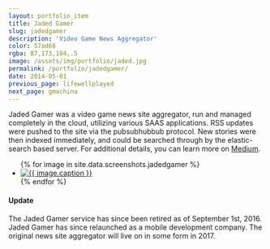 ```yaml
---
layout: portfolio_item
title: Jaded Gamer
slug: jadedgamer
description: 'Video Game News Aggregator'
color: 57ad68
rgba: 87,173,104,.5
image: /assets/img/portfolio/jaded.jpg
permalink: /portfolio/jadedgamer/
date: 2014-05-01
previous_page: lifewellplayed
next_page: gmachina
---
```


Jaded Gamer was a video game news site aggregator, run and managed completely in the cloud, utilizing various SAAS applications. RSS updates were pushed to the site via the pubsubhubbub protocol. New stories were then indexed immediately, and could be searched through by the elastic-search based server. For additional details, you can learn more on [Medium](https://medium.com/@underlost/building-jaded-gamer-e08c6532b56d#.ew1sszjq9).


<ul class="list-inline clearfix">
{% for image in site.data.screenshots.jadedgamer %}
<li class="col-xs-2">
<a href="{{image.url}}" class="thumbnail lightbox">
  <img class="img-rounded" src="{{image.thumb}}" alt="{{ image.caption }}">
</a>
</li>
{% endfor %}
</ul>

#### Update
The Jaded Gamer service has since been retired as of September 1st, 2016. Jaded Gamer has since relaunched as a mobile development company. The original news site aggregator will live on in some form in 2017.
